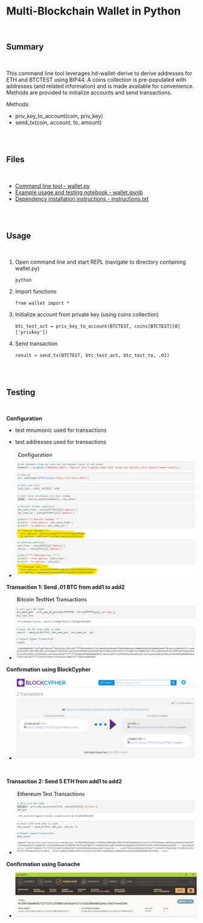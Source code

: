 # Multi-Blockchain Wallet in Python

<br>

## Summary

<br>

This command line tool leverages hd-wallet-derive to derive addresses for ETH and BTCTEST using BIP44. A coins collection is pre-populated with addresses (and related information) and is made available for convenience. Methods are provided to initialize accounts and send transactions.

Methods:
* priv_key_to_account(coin, priv_key)
* send_tx(coin, account, to, amount)

<br><br>

## Files

<br>

* [Command line tool - wallet.py](wallet/wallet.py)
* [Example usage and testing notebook - wallet.ipynb](wallet/wallet.ipynb)
* [Dependency installation instructions - instructions.txt](instructions.txt)

<br><br>

## Usage

<br>

1) Open command line and start REPL (navigate to directory containing wallet.py)
    ````
    python
    ````
2) Import functions
    ```
    from wallet import *
    ```
3) Initialize account from private key (using coins collection)
    ```
    btc_test_act = priv_key_to_account(BTCTEST, coins[BTCTEST][0]['privkey'])
    ```
3) Send transaction
    ```
    result = send_tx(BTCTEST, btc_test_act, btc_test_to, .01)
    ```
<br><br>

## Testing

<br>

<strong>Configuration</strong>
* test mnumonic used for transactions
* test addresses used for transactions

* ![config.png](screenshots/config.png)


<strong>Transaction 1: Send .01 BTC from add1 to add2</strong>

* ![btc_test_send_tx.png](screenshots/btc_test_send_tx.png)

<strong>Confirmation using BlockCypher</strong>

* ![btc_test_send_tx.png](screenshots/btc_test_tx_complete.png)

<br>

<strong>Transaction 2: Send 5 ETH from add1 to add2</strong>

* ![eth_send_tx.png](screenshots/eth_send_tx.png)

<strong>Confirmation using Ganache</strong>

* ![eth_tx_complete.png](screenshots/eth_tx_complete.png)


